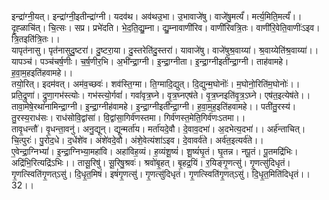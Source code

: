 

  
इन्द्रा॑ग्नी॒यत्। इन्द्रा॑ग्नी॒इतीन्द्रा॑ग्नी। यदव॑थ। अव॑थउ॒भा। उ॒भावाजे॑षु। वाजे॑षु॒मर्त्यं॑। मर्त्य॒मिति॒मर्त्यं॑।। दृ॒ह्ळाचि॑त्। चि॒त्सः। सप्र। प्रभे॑दति। भे॒द॒ति॒द्यु॒म्ना। द्यु॒म्नावाणी॑रिव। वाणी॑रिवत्रि॒तः। वाणी॑रि॒वेति॒वाणीः॑ऽइव। त्रि॒तइति॑त्रि॒तः।।  
यापृत॑नासु। पृत॑नासुदु॒ष्टरा॑। दु॒ष्टरा॒या। दु॒स्तरेति॑दु॒स्तरा॑। यावाजे॑षु। वाजे॑षुश्र॒वाय्या॑। श्र॒वाय्येति॑श्र॒वाय्या॑।। यापञ्च॑। पञ्च॑चर्ष॒णीः। च॒र्ष॒णीर॒भि। अ॒भी॑न्द्रा॒ग्नी। इ॒न्द्रा॒ग्नीता। इ॒न्द्रा॒ग्नीइती॑न्द्रा॒ग्नी। ताह॑वामहे। ह॒वा॒म॒हइति॑हवामहे।।  
तयो॒रित्। इदम॑वत्। अम॑व॒च्छवः॑। शव॑स्ति॒ग्मा। ति॒ग्मादि॒द्युत्। दि॒द्युन्म॒घोनॊः॑। म॒घोनो॒रिति॑म॒घोनोः॑।। प्रति॒द्रुणा॑। द्रुणा॒गभ॑स्त्योः। गभ॑स्त्यो॒र्गवां॑। गवां॑वृत्र॒घ्ने। वृ॒त्र॒घ्नएष॑ते। वृ॒त्र॒घ्नइति॑वृ॒त्र॒ऽघ्ने। एष॑त॒इत्येष॑ते।।  
तावा॒मेषे॒रथा॑नामिन्द्रा॒ग्नी। इ॒न्द्रा॒ग्नीह॑वामहे। इ॒न्द्रा॒ग्नीइती॑न्द्रा॒ग्नी। ह॒वा॒म॒ह॒इति॑हवामहे।। पती॑तु॒रस्य॑। तु॒रस्य॒राध॑सः। राध॑सोवि॒द्वांसा॑। वि॒द्वांसा॒गिर्व॑णस्तमा। गिर्व॑णस्त॒मेति॒गिर्व॑णःऽतमा।।  
तावृ॒धन्तौ॑। वृ॒धन्ता॒वनु॑। अनु॒द्यून्। द्यून्मर्ता॑य। मर्ता॑यदे॒वौ। दे॒वाव॒दभा॑। अ॒दभेत्य॒दभा॑।। अर्ह॑न्ताचित्। चि॒त्पुरः॑। पु॒रोद॒धे। द॒धेंशे॑व। अंशे॑वदे॒वौ। अंशे॒वेत्यंशा॑ऽइव। दे॒वावर्व॑ते। अर्व॑त॒इत्यर्व॑ते।।  
ए॒वेन्द्रा॒ग्निभ्यां॑। इ॒न्द्रा॒ग्निभ्या॒महा॑वि। अहा॑विह॒व्यं। ह॒व्यंशू॒ष्यं॑। शू॒ष्यं॑घृ॒तं। घृ॒तन्न। नपू॒तं। पू॒तमद्रि॑भिः। अद्रि॑भि॒रित्यद्रि॑ऽभिः।। तासू॒रिषु॑। सू॒रिषु॒श्रवः॑। श्रवो॑बृ॒हत्। बृ॒हद्र॒यिं। र॒यिङ्गृ॒णत्सु॑। गृ॒णत्सु॑दिधृतं। गृ॒णत्स्विति॑गृ॒णत्ऽसु॑। दि॒धृ॒त॒मिषं॑। इषं॑गृ॒णत्सु॑। गृ॒णत्सु॑दिधृतं। गृ॒णत्स्विति॑गृ॒णत्ऽसु॑। दि॒धृ॒त॒मिति॑दिधृतं।। 32।।  
